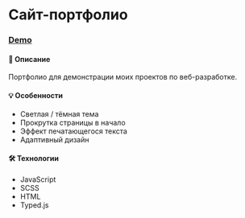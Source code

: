 # Сайт-портфолио

### [Demo](https://kateriina.github.io/portfolio/)

#### 📝 Описание
Портфолио для демонстрации моих проектов по веб-разработке.

#### 💡 Особенности
* Светлая / тёмная тема
* Прокрутка страницы в начало
* Эффект печатающегося текста
* Адаптивный дизайн


#### 🛠️ Технологии
 * JavaScript 
 * SCSS
 * HTML
 * Typed.js
